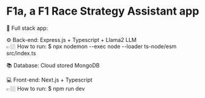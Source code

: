 # F1a, a F1 Race Strategy Assistant app

📱 Full stack app:

⚙ Back-end: Express.js + Typescript + Llama2 LLM
</br>
👉🏼 How to run: $ npx nodemon --exec node --loader ts-node/esm src/index.ts

📚 Database: Cloud stored MongoDB

💻 Front-end: Next.js + Typescript
</br>
👉🏼 How to run: $ npm run dev



